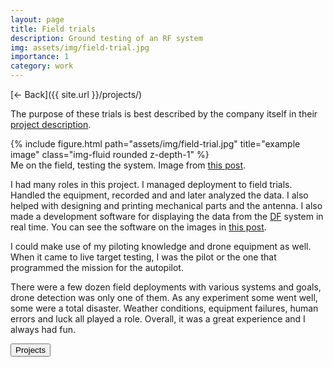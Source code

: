 ```yaml
---
layout: page
title: Field trials
description: Ground testing of an RF system
img: assets/img/field-trial.jpg
importance: 1
category: work
---
```


[← Back]({{ site.url }}/projects/)

The purpose of these trials is best described by the company itself in their <a href="https://sagaxcommunications.com/projects/drone-detection/">project description</a>.

<div class="col-sm mt-3 mt-md-0 d-flex justify-content-center">
    {% include figure.html path="assets/img/field-trial.jpg" title="example image" class="img-fluid rounded z-depth-1" %}
</div>
<div class="caption">
    Me on the field, testing the system. Image from <a href="https://sagaxcommunications.com/antenna-field-trials-the-perfect-activity-for-summer/">this post</a>.
</div>

I had many roles in this project. I managed deployment to field trials. Handled the equipment, recorded and and later analyzed the data. I also helped with designing and printing mechanical parts and the antenna. I also made a development software for displaying the data from the <a href="https://en.wikipedia.org/wiki/Direction_finding">DF</a> system in real time. You can see the software on the images in <a href="https://sagaxcommunications.com/drone-detection-field-test-trial/">this post</a>.

I could make use of my piloting knowledge and drone equipment as well. When it came to live target testing, I was the pilot or the one that programmed the mission for the autopilot.

There were a few dozen field deployments with various systems and goals, drone detection was only one of them. As any experiment some went well, some were a total disaster. Weather conditions, equipment failures, human errors and luck all played a role. Overall, it was a great experience and I always had fun.

<div class="text-center">
    <a href="{{site.url}}/projects/">
        <button type="button" class="btn">Projects</button>
    </a>
</div>